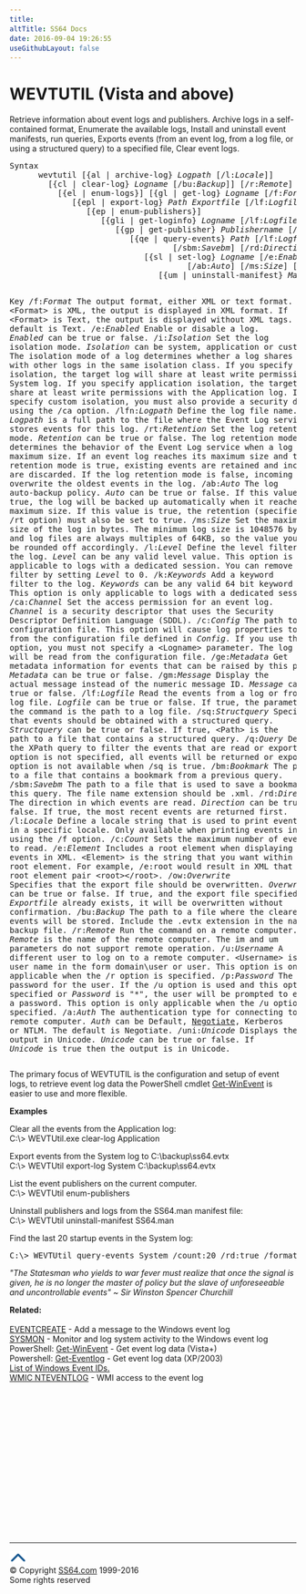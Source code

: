 ```yaml
---
title:
altTitle: SS64 Docs
date: 2016-09-04 19:26:55
useGithubLayout: false
---
```

<!-- #BeginLibraryItem "/Library/head_nt.lbi" --><!-- #EndLibraryItem --><h1>WEVTUTIL (Vista and above) </h1>
<p> Retrieve information about event logs and publishers. Archive logs in a self-contained format, Enumerate the available logs, Install and uninstall event manifests,  run queries,   
Exports events (from an event log, from a log file, or using a structured query) to a specified file,
Clear event logs.
</p><pre>Syntax
      wevtutil [{al | archive-log} <i>Logpath</i> [/l:<i>Locale</i>]]
        [{cl | clear-log} <i>Logname</i> [/bu:<i>Backup</i>]] [/r:<i>Remote</i>] [/u:<i>Username</i>] [/p:<i>Password</i>] [/a:&lt;Auth&gt;] [/uni:&lt;Unicode&gt;]
          [{el | enum-logs}] [{gl | get-log} <i>Logname</i> [/f:<i>Format</i>]]
             [{epl | export-log} <i>Path</i> <i>Exportfile</i> [/lf:<i>Logfile</i>] [/sq:<i>Structquery</i>] [/q:<i>Query</i>] [/ow:<i>Overwrite</i>]]
                [{ep | enum-publishers}]
                   [{gli | get-loginfo} <i>Logname</i> [/lf:<i>Logfile</i>]]
                      [{gp | get-publisher} <i>Publishername</i> [/ge:<i>Metadata</i>] [/gm:<i>Message</i>] [/f:<i>Format</i>]] [{im | install-manifest} <i>Manifest</i>]
                         [{qe | query-events} <i>Path </i>[/lf:<i>Logfile</i>] [/sq:<i>Structquery</i>] [/q:<i>Query</i>] [/bm:<i>Bookmark</i>]
                                  [/sbm:<i>Savebm</i>] [/rd:<i>Direction</i>] [/f:<i>Format</i>] [/l:<i>Locale</i>] [/c:<i>Count</i>] [/e:<i>Element</i>]]
                            [{sl | set-log} <i>Logname</i> [/e:<i>Enabled</i>] [/i:<i>Isolation</i>] [/lfn:<i>Logpath</i>] [/rt:<i>Retention</i>]
                                     [/ab:<i>Auto</i>] [/ms:<i>Size</i>] [/l:<i>Level</i>] [/k:<i>Keywords</i>] [/ca:<i>Channel</i>] [/c:<i>Config</i>]]
                               [{um | uninstall-manifest} <i>Manifest</i>]

Key
   /f:<i>Format</i>     The output format, either XML or text format. If &lt;Format&gt; is XML,
                 the output is displayed in XML format. If &lt;Format&gt; is Text, the output is
                 displayed without XML tags. The default is Text.
   /e:<i>Enabled</i>    Enable or disable a log. <i>Enabled</i> can be true or false. 
   /i:<i>Isolation</i>  Set the log isolation mode. <i>Isolation</i> can be system, application or custom.
                 The isolation mode of a log determines whether a log shares a session with other
                 logs in the same isolation class. If you specify system isolation, the target log
                 will share at least write permissions with the System log. If you specify application
                 isolation, the target log will share at least write permissions with the Application log.
                 If you specify custom isolation, you must also provide a security descriptor
                 by using the /ca option.
   /lfn:<i>Logpath  </i>Define the log file name. <i>Logpath</i> is a full path to the file where the Event
                 Log service stores events for this log. 
   /rt:<i>Retention</i> Set the log retention mode. <i>Retention</i> can be true or false.
                 The log retention mode determines the behavior of the Event Log service when a log
                 reaches its maximum size. If an event log reaches its maximum size and the log retention
                 mode is true, existing events are retained and incoming events are discarded.
                 If the log retention mode is false, incoming events overwrite the oldest events in the log. 
   /ab:<i>Auto</i>      The log auto-backup policy. <i>Auto</i> can be true or false. If this value is true,
                 the log will be backed up automatically when it reaches the maximum size.
                 If this value is true, the retention (specified with the /rt option)
                 must also be set to true.
   /ms:<i>Size</i>      Set the maximum size of the log in bytes.
                 The minimum log size is 1048576 bytes (1024KB) and log files are always multiples of 64KB,
                 so the value you enter will be rounded off accordingly. 
   /l:<i>Level</i>      Define the level filter of the log. <i>Level</i> can be any valid level value.
                 This option is only applicable to logs with a dedicated session.
                 You can remove a level filter by setting <i>Level</i> to 0. 
   /k:<i>Keywords</i>   Add a keyword filter to the log. <i>Keywords</i> can be any valid 64 bit keyword mask.
                 This option is only applicable to logs with a dedicated session. 
   /ca:<i>Channel   </i>Set the access permission for an event log. <i>Channel</i> is a security descriptor
                 that uses the Security Descriptor Definition Language (SDDL).
   /c:<i>Config</i>     The path to a configuration file.
                 This option will cause log properties to be read from the configuration file
                 defined in <i>Config</i>. If you use this option, you must not specify a &lt;Logname&gt; parameter.
                 The log name will be read from the configuration file. 
   /ge:<i>Metadata</i>  Get metadata information for events that can be raised by this publisher.
                 <i>Metadata</i> can be true or false. 
   /gm:<i>Message</i>   Display the actual message instead of the numeric message ID.
                 <i>Message</i> can be true or false. 
   /lf:<i>Logfile</i>   Read the events from a log or from a log file.
                 <i>Logfile</i> can be true or false. If true, the parameter to the command is the path
                 to a log file. 
   /sq:<i>Structquery</i> Specifies that events should be obtained with a structured query. 
                 <i>Structquery</i> can be true or false. If true, &lt;Path&gt; is the path to a file that
                 contains a structured query. 
   /q:<i>Query</i>      Define the XPath query to filter the events that are read or exported.
                 If this option is not specified, all events will be returned or exported.
                 This option is not available when /sq is true. 
   /bm:<i>Bookmark</i>  The path to a file that contains a bookmark from a previous query. 
   /sbm:<i>Savebm</i>   The path to a file that is used to save a bookmark of this query.
                 The file name extension should be .xml. 
   /rd:<i>Direction</i> The direction in which events are read. <i>Direction</i> can be true or false.
                 If true, the most recent events are returned first. 
   /l:<i>Locale</i>     Define a locale string that is used to print event text in a specific locale.
                 Only available when printing events in text format using the /f option. 
   /c:<i>Count</i>      Sets the maximum number of events to read. 
   /e:<i>Element</i>    Includes a root element when displaying events in XML. &lt;Element&gt; is the string
                 that you want within the root element. For example, /e:root would result
                 in XML that contains the root element pair &lt;root&gt;&lt;/root&gt;. 
   /ow:<i>Overwrite</i> Specifies that the export file should be overwritten. <i>Overwrite</i> can
                 be true or false. If true, and the export file specified in <i>Exportfile</i> already exists,
                 it will be overwritten without confirmation. 
   /bu:<i>Backup</i>    The path to a file where the cleared events will be stored.
                 Include the .evtx extension in the name of the backup file. 
   /r:<i>Remote</i>     Run the command on a remote computer. <i>Remote</i> is the name of the
                 remote computer. The im and um parameters do not support remote operation. 
   /u:<i>Username</i>   A different user to log on to a remote computer. &lt;Username&gt; is a
                 user name in the form domain\user or user. This option is only applicable when
                 the /r option is specified. 
   /p:<i>Password</i>   The password for the user. If the /u option is used and
                 this option is not specified or <i>Password</i> is "*", the user will be prompted to enter
                 a password. This option is only applicable when the /u option is specified. 
   /a:<i>Auth</i>       The authentication type for connecting to a remote computer.
                 <i>Auth</i> can be Default, <u>Negotiate</u>, Kerberos or NTLM. The default is Negotiate. 
   /uni:<i>Unicode</i>  Displays the output in Unicode. <i>Unicode</i> can be true or false.
                 If <i>Unicode</i> is true then the output is in Unicode.
</pre>
<p>The primary focus of WEVTUTIL is the configuration and setup of event logs,  to retrieve event log data  the PowerShell cmdlet <a href="../ps/get-winevent.html">Get-WinEvent</a> is easier to use and more flexible.</p>
<p><b>Examples</b></p>
<p>Clear all the events from the Application log:<br>
<span class="code">C:\&gt; WEVTUtil.exe clear-log Application</span></p>
<p>Export events from the System log to C:\backup\ss64.evtx<br>
<span class="code">C:\&gt; WEVTUtil export-log System C:\backup\ss64.evtx</span></p>
<p>List the event publishers on the current computer.<br>
<span class="code">C:\&gt; WEVTUtil enum-publishers</span></p>
<p>Uninstall publishers and logs from the SS64.man manifest file:<br>
<span class="code">C:\&gt; WEVTUtil uninstall-manifest SS64.man</span></p>
<p>Find the last 20 startup events in the System log:<br>
</p>
<pre>C:\&gt; WEVTUtil query-events System /count:20 /rd:true /format:text /q:"Event[System[(EventID=12)]]" 
</pre>
<p class="quote"><i>"The Statesman who yields to war fever must realize that once the signal is given, he is no longer the master of policy but the slave of unforeseeable and uncontrollable events" ~ Sir Winston Spencer Churchill</i></p>
<p><b>Related:<br>
<br>
</b><a href="eventcreate.html">EVENTCREATE</a> - Add a message to the Windows event log<br>
<a href="sysmon.html">SYSMON</a> - Monitor and log system activity to the Windows event log<br>
PowerShell: <a href="../ps/get-winevent.html">Get-WinEvent</a> -  Get event log data (Vista+)<br>
Powershell: <a href="../ps/get-eventlog.html">Get-Eventlog</a> - Get event log data (XP/2003)<br>
<a href="../ps/syntax-eventids.html">List of Windows Event IDs.</a><br>
<a href="wmic.html">WMIC NTEVENTLOG</a> - WMI access to the event log</p><!-- #BeginLibraryItem "/Library/foot_nt.lbi" --><p>
<!-- windows300 -->
<ins class="adsbygoogle" style="display:inline-block;width:300px;height:250px" data-ad-client="ca-pub-6140977852749469" data-ad-slot="7649547908"></ins>
<script>
(adsbygoogle = window.adsbygoogle || []).push({});
</script></p>
<hr>
<div id="bl" class="footer"><a href="wevtutil.html#"><img src="../images/top.png" width="30" height="22" alt="Back to the Top"></a></div>
<div id="br" class="footer, tagline">© Copyright <a href="http://ss64.com/">SS64.com</a> 1999-2016<br>
Some rights reserved</div><!-- #EndLibraryItem -->
